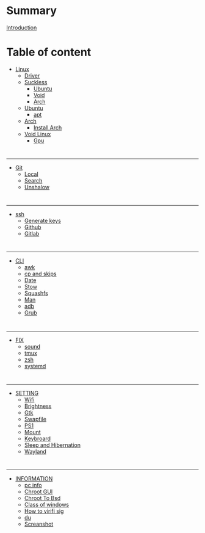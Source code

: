 # Summary
[Introduction](./README.md)
# Table of content
- [Linux](./README.md)
    - [Driver](./driver.md)
    - [Suckless](./suckless.md)
        - [Ubuntu](./suckless-ubu.md)
        - [Void](./suckless-void.md)
        - [Arch](./suckless-arch.md)
    - [Ubuntu](./ubuntu/README.md)
        - [apt](./ubuntu/apt.md)
    - [Arch](./arch/README.md)
        - [Install Arch](./arch/arch-scratch.md)
    - [Void Linux](./void/README.md)
        - [Gpu](./void/gpu.md)
#
---
- [Git](./git/README.md)
	- [Local](./git/local.md)
	- [Search](./git/search.md)
	- [Unshalow](./git/unshalow.md)
#
---
- [ssh](./ssh/README.md)
    - [Generate keys](./ssh/keys.md)
    - [Github](./ssh/github.md)
    - [Gitlab](./ssh/gitlab.md)
#
---
- [CLI](./cli/README.md)
    - [awk](./cli/awk.md)
    - [cp and skips](./cli/cp.md)
    - [Date](./cli/date.md)
    - [Stow](./cli/stow.md)
    - [Squashfs](./cli/squashfs.md)
    - [Man](./cli/man.md)
    - [adb](./cli/adb.md)
    - [Grub](./cli/grub.md)
#
---
- [FIX](./fix/README.md) 
    - [sound](./fix/fix-sound.md)
    - [tmux](./fix/fix-tmux.md)
    - [zsh](./fix/fix-zsh.md)
    - [systemd](./fix/systemd.md)
#
---
- [SETTING](./setting/README.md)
    - [Wifi](./setting/wifi.md)
    - [Brightness](./setting/brightness.md)
    - [Gtk](./setting/gtk.md)
    - [Swapfile](./setting/swapfile.md)
    - [PS1](./setting/PS1.md)
    - [Mount](./setting/mount.md)
    - [Keybroard](./setting/keybroard.md)
    - [Sleep and Hibernation](./setting/sleep.md)
    - [Wayland](./setting/wayland.md)
#
---
- [INFORMATION](./information/README.md)
    - [pc info](./information/info.md)
    - [Chroot GUI](./information/chroot_GUI.md)
    - [Chroot To Bsd](./information/chroot_ToBsd.md)
    - [Class of windows](./information/class-windows.md)
    - [How to virifi sig](./information/how-to-virifi.sig.md)
    - [du](./information/du-h.md)
    - [Screanshot](./information/screanshot.md)
